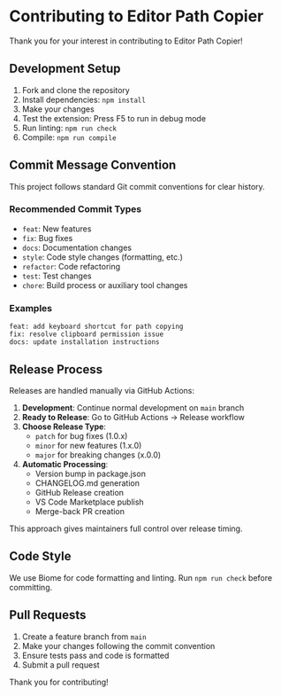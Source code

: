 # Contributing to Editor Path Copier

Thank you for your interest in contributing to Editor Path Copier!

## Development Setup

1. Fork and clone the repository
2. Install dependencies: `npm install`
3. Make your changes
4. Test the extension: Press F5 to run in debug mode
5. Run linting: `npm run check`
6. Compile: `npm run compile`

## Commit Message Convention

This project follows standard Git commit conventions for clear history.

### Recommended Commit Types

- `feat`: New features
- `fix`: Bug fixes
- `docs`: Documentation changes
- `style`: Code style changes (formatting, etc.)
- `refactor`: Code refactoring
- `test`: Test changes
- `chore`: Build process or auxiliary tool changes

### Examples

```
feat: add keyboard shortcut for path copying
fix: resolve clipboard permission issue
docs: update installation instructions
```

## Release Process

Releases are handled manually via GitHub Actions:

1. **Development**: Continue normal development on `main` branch
2. **Ready to Release**: Go to GitHub Actions → Release workflow
3. **Choose Release Type**: 
   - `patch` for bug fixes (1.0.x)
   - `minor` for new features (1.x.0)
   - `major` for breaking changes (x.0.0)
4. **Automatic Processing**:
   - Version bump in package.json
   - CHANGELOG.md generation
   - GitHub Release creation
   - VS Code Marketplace publish
   - Merge-back PR creation

This approach gives maintainers full control over release timing.

## Code Style

We use Biome for code formatting and linting. Run `npm run check` before committing.

## Pull Requests

1. Create a feature branch from `main`
2. Make your changes following the commit convention
3. Ensure tests pass and code is formatted
4. Submit a pull request

Thank you for contributing!